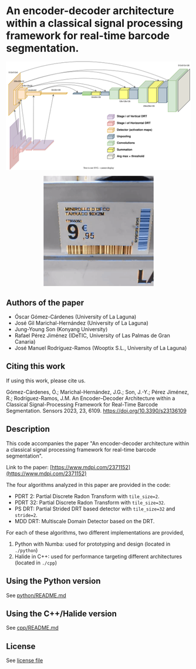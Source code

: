 # An encoder-decoder architecture within a classical signal processing framework for real-time barcode segmentation. 

<p align="center">
    <img src="readme_data/mdd_algorithm.svg" alt="MDD DRT" />
</p>

<p align="center">
    <img src="readme_data/cover.gif" alt="Demo video" style="width:300px;"/>
</p>


## Authors of the paper
 * Óscar Gómez-Cárdenes (University of La Laguna)
 * José Gil Marichal-Hernández (University of La Laguna)
 * Jung-Young Son (Konyang University)
 * Rafael Pérez Jiménez (IDeTIC, University of Las Palmas de Gran Canaria)
 * José Manuel Rodríguez-Ramos (Wooptix S.L., University of La Laguna)

## Citing this work 
If using this work, please cite us.

Gómez-Cárdenes, Ó.; Marichal-Hernández, J.G.; Son, J.-Y.; Pérez Jiménez, R.; Rodríguez-Ramos, J.M. An Encoder–Decoder Architecture within a Classical Signal-Processing Framework for Real-Time Barcode Segmentation. Sensors 2023, 23, 6109. https://doi.org/10.3390/s23136109

## Description
This code accompanies the paper "An encoder-decoder architecture within a classical signal processing framework for real-time barcode segmentation". 

Link to the paper: [https://www.mdpi.com/2371152](https://www.mdpi.com/2371152)

The four algorithms analyzed in this paper are provided in the code:

 * PDRT 2: Partial Discrete Radon Transform with `tile_size=2`.
 * PDRT 32: Partial Discrete Radon Transform with `tile_size=32`.
 * PS DRT: Partial Strided DRT based detector with `tile_size=32` and `stride=2`.
 * MDD DRT: Multiscale Domain Detector based on the DRT.

For each of these algorithms, two different implementations are provided, 

1. Python with Numba: used for prototyping and design (located  in `./python`)
2. Halide in C++: used for performance targeting different architectures (located in `./cpp`)

## Using the Python version
See [python/README.md](python/README.md)

## Using the C++/Halide version
See [cpp/README.md](cpp/README.md)

## License
See [license file](LICENSE)
